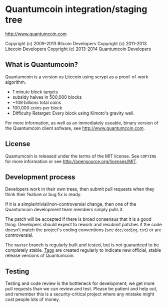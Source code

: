 Quantumcoin integration/staging tree
================================

http://www.quantumcoin.com

Copyright (c) 2009-2013 Bitcoin Developers
Copyright (c) 2011-2013 Litecoin Developers
Copyright (c) 2013-2014 Quantumcoin Developers


What is Quantumcoin?
----------------

Quantumcoin is a version os Litecoin using scrypt as a proof-of-work algorithm.
 - 1 minute block targets
 - subsidy halves in 500,000 blocks
 - ~109 billions total coins
 - 100,000 coins per block
 - Difficulty Retarget: Every block using Kimoto's gravity well.

For more information, as well as an immediately useable, binary version of
the Quantumcoin client sofware, see http://www.quantumcoin.com.

License
-------

Quantumcoin is released under the terms of the MIT license. See `COPYING` for more
information or see http://opensource.org/licenses/MIT.

Development process
-------------------

Developers work in their own trees, then submit pull requests when they think
their feature or bug fix is ready.

If it is a simple/trivial/non-controversial change, then one of the Quantumcoin
development team members simply pulls it.

The patch will be accepted if there is broad consensus that it is a good thing.
Developers should expect to rework and resubmit patches if the code doesn't
match the project's coding conventions (see `doc/coding.txt`) or are
controversial.

The `master` branch is regularly built and tested, but is not guaranteed to be
completely stable. [Tags](https://github.com/quantumcoin/quantumcoin) are created
regularly to indicate new official, stable release versions of Quantumcoin.

Testing
-------

Testing and code review is the bottleneck for development; we get more pull
requests than we can review and test. Please be patient and help out, and
remember this is a security-critical project where any mistake might cost people
lots of money.
